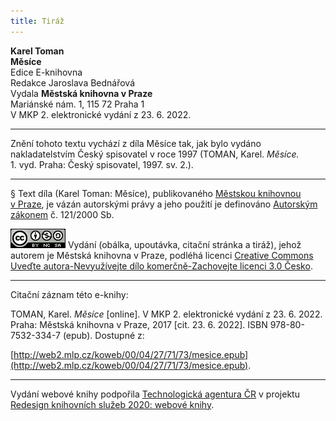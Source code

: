 ```yaml
---
title: Tiráž
---
```


**Karel Toman**  
**Měsíce**  
Edice E-knihovna  
Redakce Jaroslava Bednářová  
Vydala **Městská knihovna v Praze**  
Mariánské nám. 1, 115 72 Praha 1  
V MKP 2. elektronické vydání z 23. 6. 2022.

***

Znění tohoto textu vychází z díla Měsíce tak, jak bylo vydáno nakladatelstvím Český spisovatel v roce 1997 (TOMAN, Karel. _Měsíce._ 1. vyd. Praha: Český spisovatel, 1997. sv. 2.).

***

§
Text díla (Karel Toman: Měsíce), publikovaného [Městskou knihovnou v Praze](http://www.mlp.cz/), je vázán autorskými právy a jeho použití je definováno [Autorským zákonem](http://www.mkcr.cz/autorske-pravo/zakon/default.htm) č. 121/2000 Sb.

[![](./resources/image001.jpg)](http://creativecommons.org/licenses/by-nc-sa/3.0/cz/)
Vydání (obálka, upoutávka, citační stránka a tiráž), jehož autorem je Městská knihovna v Praze, podléhá licenci [Creative Commons Uveďte autora-Nevyužívejte dílo komerčně-Zachovejte licenci 3.0 Česko](http://creativecommons.org/licenses/by-nc-sa/3.0/cz/).

***

Citační záznam této e-knihy:

TOMAN, Karel. _Měsíce_ \[online\]. V MKP 2. elektronické vydání z 23. 6. 2022. Praha: Městská knihovna v Praze, 2017 \[cit. 23. 6. 2022]. ISBN 978-80-7532-334-7 (epub). Dostupné z:

[http://web2.mlp.cz/koweb/00/04/27/71/73/mesice.epub](http://web2.mlp.cz/koweb/00/04/27/71/73/mesice.epub).

***

Vydání webové knihy podpořila [Technologická agentura ČR](https://www.tacr.cz/) v projektu [Redesign knihovních služeb 2020: webové knihy](https://starfos.tacr.cz/cs/project/TL04000391).